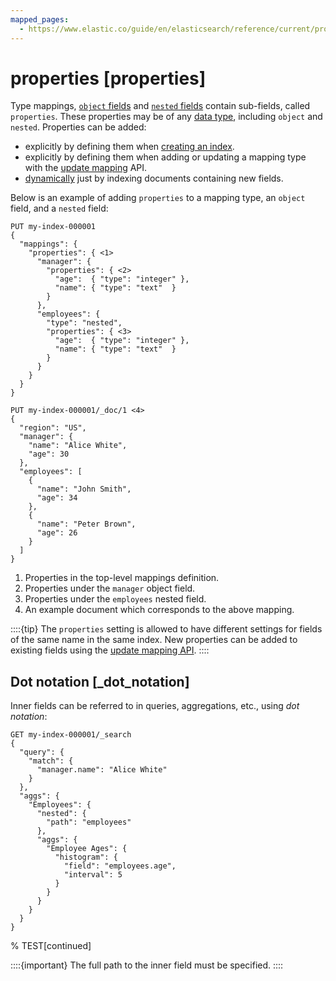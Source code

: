 ```yaml
---
mapped_pages:
  - https://www.elastic.co/guide/en/elasticsearch/reference/current/properties.html
---
```


# properties [properties]

Type mappings, [`object` fields](/reference/elasticsearch/mapping-reference/object.md) and [`nested` fields](/reference/elasticsearch/mapping-reference/nested.md) contain sub-fields, called `properties`. These properties may be of any [data type](/reference/elasticsearch/mapping-reference/field-data-types.md), including `object` and `nested`. Properties can be added:

* explicitly by defining them when [creating an index](https://www.elastic.co/docs/api/doc/elasticsearch/operation/operation-indices-create).
* explicitly by defining them when adding or updating a mapping type with the [update mapping](https://www.elastic.co/docs/api/doc/elasticsearch/operation/operation-indices-put-mapping) API.
* [dynamically](docs-content://manage-data/data-store/mapping/dynamic-mapping.md) just by indexing documents containing new fields.

Below is an example of adding `properties` to a mapping type, an `object` field, and a `nested` field:

```console
PUT my-index-000001
{
  "mappings": {
    "properties": { <1>
      "manager": {
        "properties": { <2>
          "age":  { "type": "integer" },
          "name": { "type": "text"  }
        }
      },
      "employees": {
        "type": "nested",
        "properties": { <3>
          "age":  { "type": "integer" },
          "name": { "type": "text"  }
        }
      }
    }
  }
}

PUT my-index-000001/_doc/1 <4>
{
  "region": "US",
  "manager": {
    "name": "Alice White",
    "age": 30
  },
  "employees": [
    {
      "name": "John Smith",
      "age": 34
    },
    {
      "name": "Peter Brown",
      "age": 26
    }
  ]
}
```

1. Properties in the top-level mappings definition.
2. Properties under the `manager` object field.
3. Properties under the `employees` nested field.
4. An example document which corresponds to the above mapping.


::::{tip}
The `properties` setting is allowed to have different settings for fields of the same name in the same index. New properties can be added to existing fields using the [update mapping API](https://www.elastic.co/docs/api/doc/elasticsearch/operation/operation-indices-put-mapping).
::::


## Dot notation [_dot_notation]

Inner fields can be referred to in queries, aggregations, etc., using *dot notation*:

```console
GET my-index-000001/_search
{
  "query": {
    "match": {
      "manager.name": "Alice White"
    }
  },
  "aggs": {
    "Employees": {
      "nested": {
        "path": "employees"
      },
      "aggs": {
        "Employee Ages": {
          "histogram": {
            "field": "employees.age",
            "interval": 5
          }
        }
      }
    }
  }
}
```
%  TEST[continued]

::::{important}
The full path to the inner field must be specified.
::::



